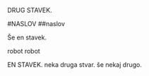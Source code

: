 DRUG STAVEK.

#NASLOV
##naslov

Še en stavek.

robot
robot

EN STAVEK.
neka druga stvar.
še nekaj drugo.
